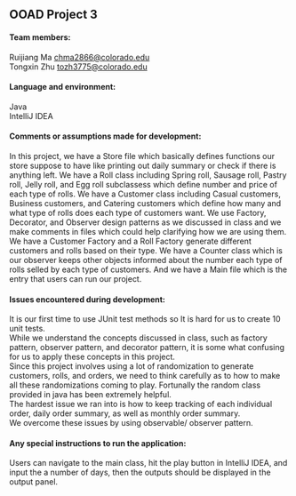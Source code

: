 ## OOAD Project 3 
#### Team members:
Ruijiang Ma chma2866@colorado.edu</br>Tongxin Zhu tozh3775@colorado.edu
#### Language and environment:
Java</br>
IntelliJ IDEA
#### Comments or assumptions made for development:
In this project, we have a Store file which basically defines functions our store suppose to have like printing out daily summary or check if there is anything left. We have a Roll class including Spring roll, Sausage roll, Pastry roll, Jelly roll, and Egg roll subclassess which define number and price of each type of rolls. We have a Customer class including Casual customers, Business customers, and Catering customers which define how many and what type of rolls does each type of customers want. We use Factory, Decorator, and Observer design patterns as we discussed in class and we make comments in files which could help clarifying how we are using them. We have a Customer Factory and a Roll Factory generate different customers and rolls based on their type. We have a Counter class which is our observer keeps other objects informed about the number each type of rolls selled by each type of customers. And we have a Main file which is the entry that users can run our project. 
#### Issues encountered during development:
It is our first time to use JUnit test methods so It is hard for us to create 10 unit tests.</br>
While we understand the concepts discussed in class, such as factory pattern, observer pattern, and decorator pattern, it is some what confusing for us to apply these concepts in this project.</br>
Since this project involves using a lot of randomization to generate customers, rolls, and orders, we need to think carefully as to how to make all these randomizations coming to play. Fortunally the random class provided in java has been extremely helpful.</br>
The hardest issue we ran into is how to keep tracking of each individual order, daily order summary, as well as monthly order summary.</br>
We overcome these issues by using observable/ observer pattern.
#### Any special instructions to run the application:
Users can navigate to the main class, hit the play button in IntelliJ IDEA, and input the a number of days, then the outputs should be displayed in the output panel.
